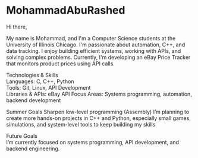 # MohammadAbuRashed

Hi there,

My name is Mohammad, and I'm a Computer Science students at the University of Illinois Chicago. 
I'm passionate about automation, C++, and data tracking. I enjoy building efficient systems, working with APIs, and solving complex problems.
Currently, I'm developing an eBay Price Tracker that monitors product prices using API calls.

Technologies & Skills  
Languages: C, C++, Python  
Tools: Git, Linux, API Development  
Libraries & APIs: eBay API
Focus Areas: Systems programming, automation, backend development

Summer Goals
Sharpen low-level programming (Assembly)
I’m planning to create more hands-on projects in C++ and Python, especially small games, simulations, and system-level tools to keep building my skills

Future Goals  
I’m currently focused on systems programming, API development, and backend engineering.
